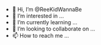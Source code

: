- 👋 Hi, I’m @ReeKidWannaBe
- 👀 I’m interested in ...
- 🌱 I’m currently learning ...
- 💞️ I’m looking to collaborate on ...
- 📫 How to reach me ...

<!---
ReeKidWannaBe/ReeKidWannaBe is a ✨ special ✨ repository because its `README.md` (this file) appears on your GitHub profile.
You can click the Preview link to take a look at your changes.
--->
